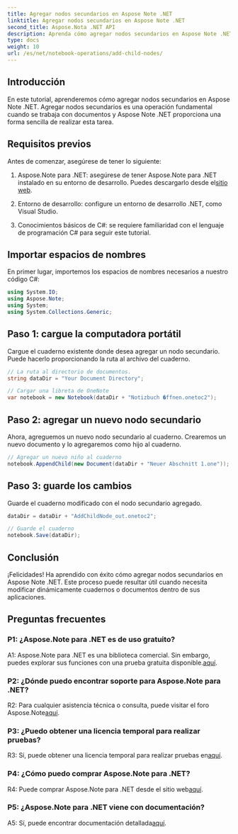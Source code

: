 ```yaml
---
title: Agregar nodos secundarios en Aspose Note .NET
linktitle: Agregar nodos secundarios en Aspose Note .NET
second_title: Aspose.Nota .NET API
description: Aprenda cómo agregar nodos secundarios en Aspose Note .NET sin esfuerzo con este completo tutorial. Mejore sus habilidades de manipulación de documentos ahora.
type: docs
weight: 10
url: /es/net/notebook-operations/add-child-nodes/
---
```

## Introducción

En este tutorial, aprenderemos cómo agregar nodos secundarios en Aspose Note .NET. Agregar nodos secundarios es una operación fundamental cuando se trabaja con documentos y Aspose Note .NET proporciona una forma sencilla de realizar esta tarea.

## Requisitos previos

Antes de comenzar, asegúrese de tener lo siguiente:

1.  Aspose.Note para .NET: asegúrese de tener Aspose.Note para .NET instalado en su entorno de desarrollo. Puedes descargarlo desde el[sitio web](https://releases.aspose.com/note/net/).

2. Entorno de desarrollo: configure un entorno de desarrollo .NET, como Visual Studio.

3. Conocimientos básicos de C#: se requiere familiaridad con el lenguaje de programación C# para seguir este tutorial.

## Importar espacios de nombres

En primer lugar, importemos los espacios de nombres necesarios a nuestro código C#:

```csharp
using System.IO;
using Aspose.Note;
using System;
using System.Collections.Generic;
```

## Paso 1: cargue la computadora portátil

Cargue el cuaderno existente donde desea agregar un nodo secundario. Puede hacerlo proporcionando la ruta al archivo del cuaderno.

```csharp
// La ruta al directorio de documentos.
string dataDir = "Your Document Directory";

// Cargar una libreta de OneNote
var notebook = new Notebook(dataDir + "Notizbuch �ffnen.onetoc2");
```

## Paso 2: agregar un nuevo nodo secundario

Ahora, agreguemos un nuevo nodo secundario al cuaderno. Crearemos un nuevo documento y lo agregaremos como hijo al cuaderno.

```csharp
// Agregar un nuevo niño al cuaderno
notebook.AppendChild(new Document(dataDir + "Neuer Abschnitt 1.one"));
```

## Paso 3: guarde los cambios

Guarde el cuaderno modificado con el nodo secundario agregado.

```csharp
dataDir = dataDir + "AddChildNode_out.onetoc2";

// Guarde el cuaderno
notebook.Save(dataDir);
```

## Conclusión

¡Felicidades! Ha aprendido con éxito cómo agregar nodos secundarios en Aspose Note .NET. Este proceso puede resultar útil cuando necesita modificar dinámicamente cuadernos o documentos dentro de sus aplicaciones.

## Preguntas frecuentes

### P1: ¿Aspose.Note para .NET es de uso gratuito?

 A1: Aspose.Note para .NET es una biblioteca comercial. Sin embargo, puedes explorar sus funciones con una prueba gratuita disponible.[aquí](https://releases.aspose.com/).

### P2: ¿Dónde puedo encontrar soporte para Aspose.Note para .NET?

 R2: Para cualquier asistencia técnica o consulta, puede visitar el foro Aspose.Note[aquí](https://forum.aspose.com/c/note/28).

### P3: ¿Puedo obtener una licencia temporal para realizar pruebas?

 R3: Sí, puede obtener una licencia temporal para realizar pruebas en[aquí](https://purchase.aspose.com/temporary-license/).

### P4: ¿Cómo puedo comprar Aspose.Note para .NET?

 R4: Puede comprar Aspose.Note para .NET desde el sitio web[aquí](https://purchase.aspose.com/buy).

### P5: ¿Aspose.Note para .NET viene con documentación?

 A5: Sí, puede encontrar documentación detallada[aquí](https://reference.aspose.com/note/net/).